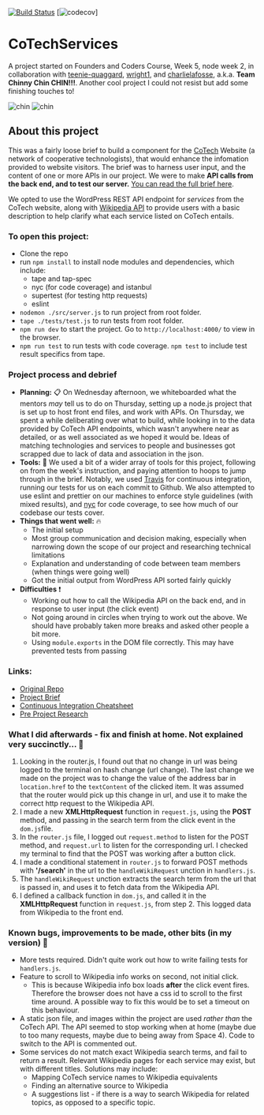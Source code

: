 [![Build Status](https://travis-ci.org/mr-bagglesworth/CoTechServices.svg?branch=master)](https://travis-ci.org/mr-bagglesworth/CoTechServices) [![codecov](https://codecov.io/gh/mr-bagglesworth/CoTechServices/branch/master/graph/badge.svg)]

# CoTechServices

A project started on Founders and Coders Course, Week 5, node week 2, in collaboration with [teenie-quaggard](https://github.com/teenie-quaggard), [wright1](https://github.com/wright1), and [charlielafosse](https://github.com/charlielafosse), a.k.a. **Team Chinny Chin CHIN!!!**. Another cool project I could not resist but add some finishing touches to!

![chin](https://media.giphy.com/media/xTiTnzR3oXDcFea0NO/giphy.gif)
![chin](https://media.giphy.com/media/a5viI92PAF89q/giphy.gif)


## About this project

This was a fairly loose brief to build a component for the [CoTech](https://www.coops.tech/about) Website (a network of cooperative technologists), that would enhance the infomation provided to website visitors. The brief was to harness user input, and the content of one or more APIs in our project. We were to make **API calls from the back end, and to test our server.** [You can read the full brief here](https://hackmd.io/h9fBLTDERVKg9CGr3KINMQ?view).

We opted to use the WordPress REST API endpoint for _services_ from the CoTech website, along with [Wikipedia API](https://www.mediawiki.org/wiki/API:Main_page) to provide users with a basic description to help clarify what each service listed on CoTech entails.


### To open this project:

- Clone the repo
- run `npm install` to install node modules and dependencies, which include:
    - tape and tap-spec
    - nyc (for code coverage) and istanbul
    - supertest (for testing http requests)
    - eslint
- `nodemon ./src/server.js` to run project from root folder.
- `tape ./tests/test.js` to run tests from root folder.
- `npm run dev` to start the project. Go to `http://localhost:4000/` to view in the browser.
- `npm run test` to run tests with code coverage. `npm test` to include test result specifics from tape.


### Project process and debrief

- **Planning:** :clipboard: On Wednesday afternoon, we whiteboarded what the mentors _may_ tell us to do on Thursday, setting up a node.js project that is set up to host front end files, and work with APIs. On Thursday, we spent a while deliberating over what to build, while looking in to the data provided by CoTech API endpoints, which wasn't anywhere near as detailed, or as well associated as we hoped it would be. Ideas of matching technologies and services to people and businesses got scrapped due to lack of data and association in the json.
- **Tools:** :wrench: We used a bit of a wider array of tools for this project, following on from the week's instruction, and paying attention to hoops to jump through in the brief. Notably, we used [Travis](https://travis-ci.org/) for continuous integration, running our tests for us on each commit to Github. We also attempted to use eslint and prettier on our machines to enforce style guidelines (with mixed results), and [nyc](https://www.npmjs.com/package/nyc) for code coverage, to see how much of our codebase our tests cover.
- **Things that went well:** :fire:
    - The initial setup
    - Most group communication and decision making, especially when narrowing down the scope of our project and researching technical limitations
    - Explanation and understanding of code between team members (when things were going well)
    - Got the initial output from WordPress API sorted fairly quickly
- **Difficulties** :exclamation:
    - Working out how to call the Wikipedia API on the back end, and in response to user input (the click event)
    - Not going around in circles when trying to work out the above. We should have probably taken more breaks and asked other people a bit more.
    - Using ```module.exports``` in the DOM file correctly. This may have prevented tests from passing


### Links:

- [Original Repo](https://github.com/fac-15/chin)
- [Project Brief](https://hackmd.io/h9fBLTDERVKg9CGr3KINMQ?view)
- [Continuous Integration Cheatsheet](https://hackmd.io/LNg8wXcBTDSdShMTu64x5A)
- [Pre Project Research](https://github.com/fac-15/Research/tree/master/week%205)


### What I did afterwards - fix and finish at home. Not explained very succinctly... :checkered_flag:
1. Looking in the router.js, I found out that no change in url was being logged to the terminal on hash change (url change). The last change we made on the project was to change the value of the address bar in ```location.href``` to the ```textContent``` of the clicked item. It was assumed that the router would pick up this change in url, and use it to make the correct http request to the Wikipedia API.
2. I made a new **XMLHttpRequest** function in ```request.js```, using the **POST** method, and passing in the search term from the click event in the ```dom.js```file.
3. In the ```router.js``` file, I logged out ```request.method``` to listen for the POST method, and ```request.url``` to listen for the corresponding url. I checked my terminal to find that the POST was working after a button click.
4. I made a conditional statement in ```router.js``` to forward POST methods with **'/search'** in the url to the ```handleWikiRequest``` unction in ```handlers.js```.
5. The ```handleWikiRequest``` unction extracts the search term from the url that is passed in, and uses it to fetch data from the Wikipedia API.
6. I defined a callback function in ```dom.js```, and called it in the **XMLHttpRequest** function in ```request.js```, from step 2. This logged data from Wikipedia to the front end.


### Known bugs, improvements to be made, other bits (in my version) :bug:
- More tests required. Didn't quite work out how to write failing tests for ```handlers.js```.
- Feature to scroll to Wikipedia info works on second, not initial click.
    - This is because Wikipedia info box loads **after** the click event fires. Therefore the browser does not have a css id to scroll to the first time around. A possible way to fix this would be to set a timeout on this behaviour.
- A static json file, and images within the project are used _rather than_ the CoTech API. The API seemed to stop working when at home (maybe due to too many requests, maybe due to being away from Space 4). Code to switch to the API is commented out.
- Some services do not match exact Wikipedia search terms, and fail to return a result. Relevant Wikipedia pages for each service may exist, but with different titles. Solutions may include:
    - Mapping CoTech service names to Wikipedia equivalents
    - Finding an alternative source to Wikipedia
    - A suggestions list - if there is a way to search Wikipedia for related topics, as opposed to a specific topic.